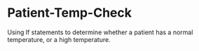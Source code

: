 # Patient-Temp-Check
Using If statements to determine whether a patient has a normal temperature, or a high temperature. 

